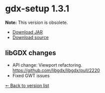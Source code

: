# gdx-setup 1.3.1

**Note:** This version is obsolete.

* [Download JAR](https://github.com/JavaCakeGames/gdx-setup-archive/raw/main/gdx-setup_1.3.1.jar)
* [Download source](https://github.com/JavaCakeGames/gdx-setup-archive/raw/main/sources/gdx-setup_1.3.1.zip)

## libGDX changes

- API change: Viewport refactoring. https://github.com/libgdx/libgdx/pull/2220
- Fixed GWT issues

[🠔 Back to version list](https://javacakegames.github.io/gdx-setup-archive/)
